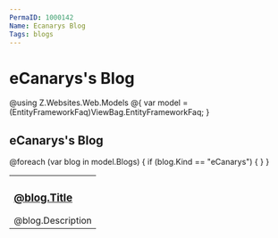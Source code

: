 ```yaml
---
PermaID: 1000142
Name: Ecanarys Blog
Tags: blogs
---
```


# eCanarys's Blog

@using Z.Websites.Web.Models
@{
    var model = (EntityFrameworkFaq)ViewBag.EntityFrameworkFaq;
}

<h2>eCanarys's Blog</h2>

<table>
    <tbody>
        @foreach (var blog in model.Blogs)
        {
            if (blog.Kind == "eCanarys")
            {
                <tr>
                    <td>
                        <h3><a href="@blog.Url">@blog.Title</a></h3>
                        @blog.Description
                    </td>
                </tr>
            }
        }
    </tbody>
</table>